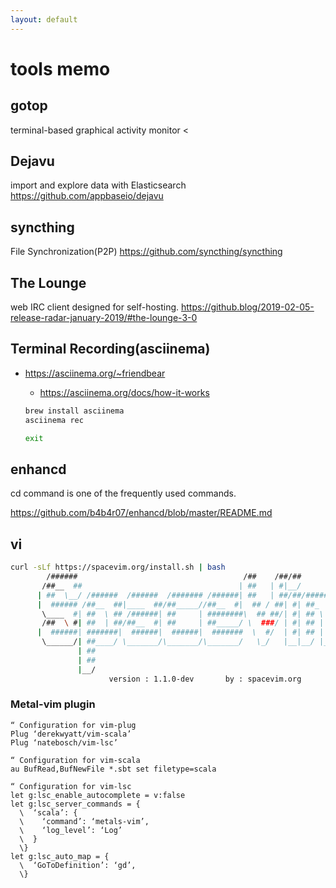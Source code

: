 ```yaml
---
layout: default
---
```



# tools memo

## gotop 
terminal-based graphical activity monitor
<

## Dejavu
import and explore data with Elasticsearch
<https://github.com/appbaseio/dejavu>

## syncthing
File Synchronization(P2P)
<https://github.com/syncthing/syncthing>

## The Lounge
web IRC client designed for self-hosting.
<https://github.blog/2019-02-05-release-radar-january-2019/#the-lounge-3-0>

## Terminal Recording(asciinema)
- <https://asciinema.org/~friendbear>
  - <https://asciinema.org/docs/how-it-works>

  ```sh
  brew install asciinema
  asciinema rec

  exit
  ```

## enhancd
cd command is one of the frequently used commands.

<https://github.com/b4b4r07/enhancd/blob/master/README.md>


## vi
```sh
curl -sLf https://spacevim.org/install.sh | bash
        /######                                     /##    /##/##
       /##__  ##                                   | ##   | #|__/
      | ##  \__/ /######  /######  /####### /######| ##   | ##/##/######/####
      |  ###### /##__  ##|____  ##/##_____//##__  #|  ## / ##| #| ##_  ##_  ##
       \____  #| ##  \ ## /######| ##     | ########\  ## ##/| #| ## \ ## \ ##
       /##  \ #| ##  | ##/##__  #| ##     | ##_____/ \  ###/ | #| ## | ## | ##
      |  ######| #######|  ######|  ######|  #######  \  #/  | #| ## | ## | ##
       \______/| ##____/ \_______/\_______/\_______/   \_/   |__|__/ |__/ |__/
               | ##
               | ##
               |__/
                      version : 1.1.0-dev       by : spacevim.org
```

### Metal-vim plugin

```
“ Configuration for vim-plug
Plug ‘derekwyatt/vim-scala’
Plug ‘natebosch/vim-lsc’

“ Configuration for vim-scala
au BufRead,BufNewFile *.sbt set filetype=scala

“ Configuration for vim-lsc
let g:lsc_enable_autocomplete = v:false
let g:lsc_server_commands = {
  \  ‘scala’: {
  \    ‘command’: ‘metals-vim’,
  \    ‘log_level’: ‘Log’
  \  }
  \}
let g:lsc_auto_map = {
  \  ‘GoToDefinition’: ‘gd’,
  \}
```
